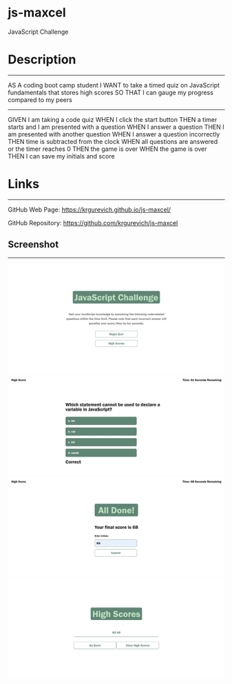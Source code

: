 # js-maxcel

JavaScript Challenge

# Description

---

AS A coding boot camp student
I WANT to take a timed quiz on JavaScript fundamentals that stores high scores
SO THAT I can gauge my progress compared to my peers

---

GIVEN I am taking a code quiz
WHEN I click the start button
THEN a timer starts and I am presented with a question
WHEN I answer a question
THEN I am presented with another question
WHEN I answer a question incorrectly
THEN time is subtracted from the clock
WHEN all questions are answered or the timer reaches 0
THEN the game is over
WHEN the game is over
THEN I can save my initials and score

# Links

---

GitHub Web Page: https://krgurevich.github.io/js-maxcel/

GitHub Repository: https://github.com/krgurevich/js-maxcel

## Screenshot

---

![website screenshot](./assets/images/screenshot-index.png)
![website screenshot](./assets/images/screenshot-challenge.png)
![website screenshot](./assets/images/screenshot-finalscore.png)
![website screenshot](./assets/images/screenshot-highscore.png)
